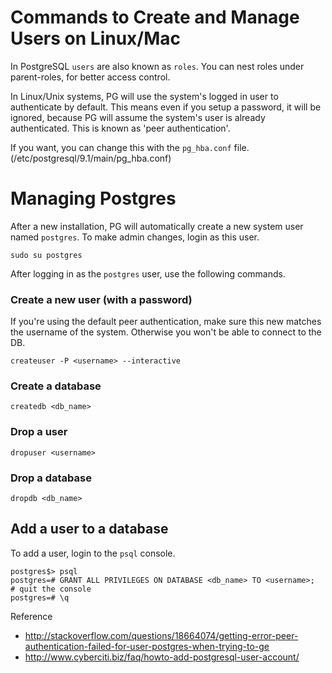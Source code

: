 # Commands to Create and Manage Users on Linux/Mac

In PostgreSQL `users` are also known as `roles`. You can nest roles under parent-roles, for better access control.

In Linux/Unix systems, PG will use the system's logged in user to authenticate by default. 
This means even if you setup a password, it will be ignored, because PG will assume the system's user is already authenticated.
This is known as 'peer authentication'.

If you want, you can change this with the `pg_hba.conf` file. (/etc/postgresql/9.1/main/pg_hba.conf)

# Managing Postgres

After a new installation, PG will automatically create a new system user named `postgres`. To make admin changes, login as this user.
```
sudo su postgres
```

After logging in as the `postgres` user, use the following commands.

### Create a new user (with a password)
If you're using the default peer authentication, make sure this new <username> matches the username of the system.
Otherwise you won't be able to connect to the DB.
```
createuser -P <username> --interactive
```

### Create a database
```
createdb <db_name>
```

### Drop a user
```
dropuser <username>
```

### Drop a database
```
dropdb <db_name>
```

## Add a user to a database

To add a user, login to the `psql` console.
```
postgres$> psql
postgres=# GRANT ALL PRIVILEGES ON DATABASE <db_name> TO <username>;
# quit the console
postgres=# \q 
```


Reference
- http://stackoverflow.com/questions/18664074/getting-error-peer-authentication-failed-for-user-postgres-when-trying-to-ge
- http://www.cyberciti.biz/faq/howto-add-postgresql-user-account/
